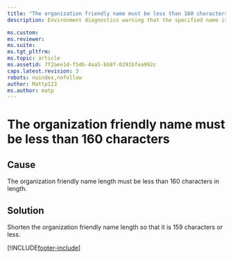 ```yaml
---
title: "The organization friendly name must be less than 160 characters | Microsoft Docs"
description: Environment diagnostics warning that the specified name is too long.

ms.custom: 
ms.reviewer: 
ms.suite: 
ms.tgt_pltfrm: 
ms.topic: article
ms.assetid: 7f2aee1d-f5d6-4aa5-bb8f-0291bfea992c
caps.latest.revision: 3
robots: noindex,nofollow
author: Mattp123
ms.author: matp
---
```

# The organization friendly name must be less than 160 characters

## Cause

 The organization friendly name length must be less than 160 characters in length.  
  
## Solution
  
 Shorten the organization friendly name length so that it is 159 characters or less.



[!INCLUDE[footer-include](../../../includes/footer-banner.md)]